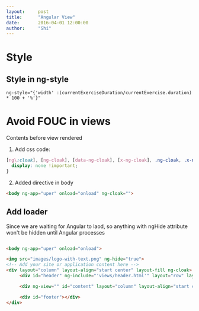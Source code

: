 ```yaml
---
layout:     post
title:      "Angular View"
date:       2016-04-01 12:00:00
author:     "Shi"
---
```


# Style

## Style in ng-style

	ng-style="{'width' :(currentExerciseDuration/currentExercise.duration) * 100 + '%'}"


# Avoid FOUC in views

Contents before view rendered

1. Add css code:

```css
[ng\:cloak], [ng-cloak], [data-ng-cloak], [x-ng-cloak], .ng-cloak, .x-ng-cloak {
  display: none !important;
}
```
2. Added directive in body
```html
<body ng-app="uper" onload="onload" ng-cloak="">
```
## Add loader

Since we are waiting for Angular to laod, so anything with ngHide attribute won't be hidden until Angular processes
```html

<body ng-app="uper" onload="onload">

<img src="images/logo-with-text.png" ng-hide="true">
<!-- Add your site or application content here -->
<div layout="column" layout-align="start center" layout-fill ng-cloak>
     <div id="header" ng-include="'views/header.html'" layout="row" layout-align="center center"></div>

     <div ng-view="" id="content" layout="column" layout-align="start center" flex></div>

     <div id="footer"></div>
</div>
```


